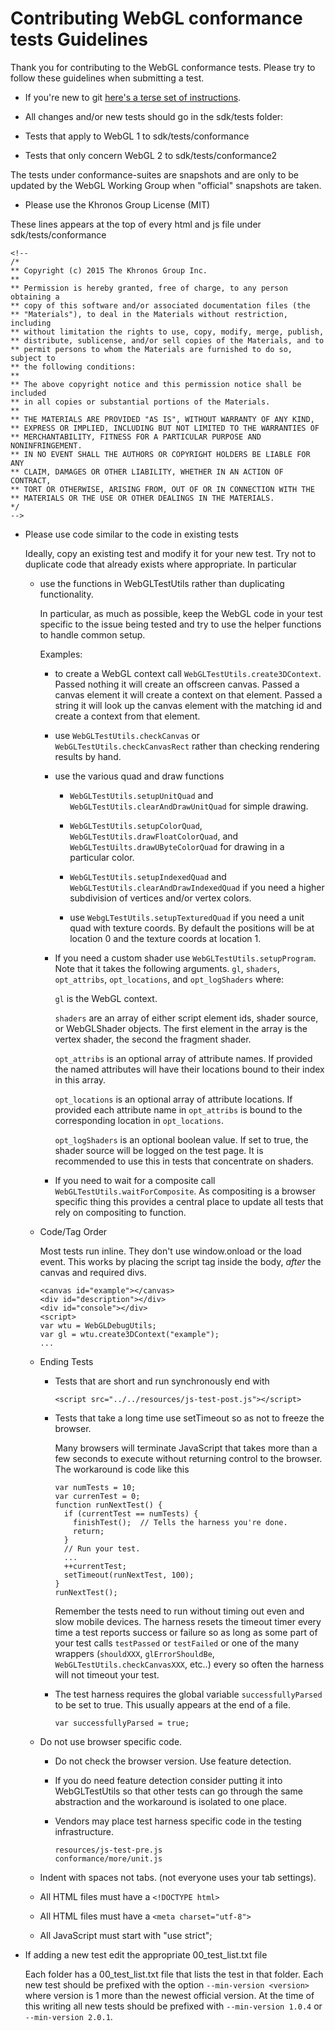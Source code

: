 Contributing WebGL conformance tests Guidelines
===============================================

Thank you for contributing to the WebGL conformance tests.
Please try to follow these guidelines when submitting a test.

*   If you're new to git [here's a terse set of instructions](http://www.khronos.org/webgl/wiki/Using_Github_To_Contribute "Using Github to Contribute").

*   All changes and/or new tests should go in the sdk/tests folder:
  *   Tests that apply to WebGL 1 to sdk/tests/conformance
  *   Tests that only concern WebGL 2 to sdk/tests/conformance2

The tests under conformance-suites are snapshots and are only to be updated by
the WebGL Working Group when "official" snapshots are taken.

*   Please use the Khronos Group License (MIT)

These lines appears at the top of every html and js file under sdk/tests/conformance

    <!--
    /*
    ** Copyright (c) 2015 The Khronos Group Inc.
    **
    ** Permission is hereby granted, free of charge, to any person obtaining a
    ** copy of this software and/or associated documentation files (the
    ** "Materials"), to deal in the Materials without restriction, including
    ** without limitation the rights to use, copy, modify, merge, publish,
    ** distribute, sublicense, and/or sell copies of the Materials, and to
    ** permit persons to whom the Materials are furnished to do so, subject to
    ** the following conditions:
    **
    ** The above copyright notice and this permission notice shall be included
    ** in all copies or substantial portions of the Materials.
    **
    ** THE MATERIALS ARE PROVIDED "AS IS", WITHOUT WARRANTY OF ANY KIND,
    ** EXPRESS OR IMPLIED, INCLUDING BUT NOT LIMITED TO THE WARRANTIES OF
    ** MERCHANTABILITY, FITNESS FOR A PARTICULAR PURPOSE AND NONINFRINGEMENT.
    ** IN NO EVENT SHALL THE AUTHORS OR COPYRIGHT HOLDERS BE LIABLE FOR ANY
    ** CLAIM, DAMAGES OR OTHER LIABILITY, WHETHER IN AN ACTION OF CONTRACT,
    ** TORT OR OTHERWISE, ARISING FROM, OUT OF OR IN CONNECTION WITH THE
    ** MATERIALS OR THE USE OR OTHER DEALINGS IN THE MATERIALS.
    */
    -->

*   Please use code similar to the code in existing tests

    Ideally, copy an existing test and modify it for your new test. Try not to duplicate
    code that already exists where appropriate. In particular

    *   use the functions in WebGLTestUtils rather than duplicating functionality.

        In particular, as much as possible, keep the WebGL code in your test specific
        to the issue being tested and try to use the helper functions to handle
        common setup.

        Examples:

        *    to create a WebGL context call `WebGLTestUtils.create3DContext`. Passed nothing
             it will create an offscreen canvas. Passed a canvas element it will create
             a context on that element. Passed a string it will look up the canvas element
             with the matching id and create a context from that element.

        *    use `WebGLTestUtils.checkCanvas` or `WebGLTestUtils.checkCanvasRect` rather
             than checking rendering results by hand.

        *    use the various quad and draw functions

             *    `WebGLTestUtils.setupUnitQuad` and `WebGLTestUtils.clearAndDrawUnitQuad` for
                   simple drawing.

             *    `WebGLTestUtils.setupColorQuad`, `WebGLTestUtils.drawFloatColorQuad`, and
                  `WebGLTestUilts.drawUByteColorQuad` for drawing in a particular color.

             *    `WebGLTestUtils.setupIndexedQuad` and `WebGLTestUtils.clearAndDrawIndexedQuad`
                  if you need a higher subdivision of vertices and/or vertex colors.

             *    use `WebgLTestUtils.setupTexturedQuad` if you need a unit quad with texture coords.
                  By default the positions will be at location 0 and the texture coords at location 1.

        *    If you need a custom shader use `WebGLTestUtils.setupProgram`. Note that it takes
             the following arguments. `gl`, `shaders`, `opt_attribs`, `opt_locations`, and
             `opt_logShaders` where:

             `gl` is the WebGL context.

             `shaders` are an array of either script element ids, shader source, or WebGLShader
             objects. The first element in the array is the vertex shader, the second the fragment
             shader.

             `opt_attribs` is an optional array of attribute names. If provided the named attributes
             will have their locations bound to their index in this array.

             `opt_locations` is an optional array of attribute locations. If provided each attribute
             name in `opt_attribs` is bound to the corresponding location in `opt_locations`.

             `opt_logShaders` is an optional boolean value. If set to true, the shader source will
             be logged on the test page. It is recommended to use this in tests that concentrate on
             shaders.

        *    If you need to wait for a composite call `WebGLTestUtils.waitForComposite`.
             As compositing is a browser specific thing this provides a central place to
             update all tests that rely on compositing to function.

    *   Code/Tag Order

        Most tests run inline. They don't use window.onload or the load event. This works by placing
        the script tag inside the body, *after* the canvas and required divs.

            <canvas id="example"></canvas>
            <div id="description"></div>
            <div id="console"></div>
            <script>
            var wtu = WebGLDebugUtils;
            var gl = wtu.create3DContext("example");
            ...

    *   Ending Tests

        *   Tests that are short and run synchronously end with

                <script src="../../resources/js-test-post.js"></script>

        *   Tests that take a long time use setTimeout so as not to freeze the browser.

            Many browsers will terminate JavaScript that takes more than a few seconds to execute
            without returning control to the browser. The workaround is code like this

                var numTests = 10;
                var currenTest = 0;
                function runNextTest() {
                  if (currentTest == numTests) {
                    finishTest();  // Tells the harness you're done.
                    return;
                  }
                  // Run your test.
                  ...
                  ++currentTest;
                  setTimeout(runNextTest, 100);
                }
                runNextTest();

            Remember the tests need to run without timing out even and slow mobile devices.
            The harness resets the timeout timer every time a test reports success or failure
            so as long as some part of your test calls `testPassed` or `testFailed` or one of the
            many wrappers (`shouldXXX`, `glErrorShouldBe`, `WebGLTestUtils.checkCanvasXXX`, etc..)
            every so often the harness will not timeout your test.

        *   The test harness requires the global variable `successfullyParsed` to be set to true.
            This usually appears at the end of a file.

                var successfullyParsed = true;

    *   Do not use browser specific code.

        *   Do not check the browser version. Use feature detection.

        *   If you do need feature detection consider putting it into WebGLTestUtils so that
            other tests can go through the same abstraction and the workaround is isolated
            to one place.

        *   Vendors may place test harness specific code in the testing infrastructure.

                resources/js-test-pre.js
                conformance/more/unit.js

    *   Indent with spaces not tabs. (not everyone uses your tab settings).

    *   All HTML files must have a `<!DOCTYPE html>`

    *   All HTML files must have a `<meta charset="utf-8">`

    *   All JavaScript must start with "use strict";

*   If adding a new test edit the appropriate 00_test_list.txt file

    Each folder has a 00_test_list.txt file that lists the test in that folder.
    Each new test should be prefixed with the option `--min-version <version>` where
    version is 1 more than the newest official version. At the time of this writing
    all new tests should be prefixed with `--min-version 1.0.4` or `--min-version 2.0.1`.


